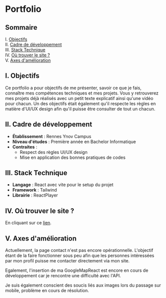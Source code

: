 # Portfolio

## Sommaire

I. [Objectifs](#i-rappel-du-projet)  
II. [Cadre de développement](#ii-cadre-de-développement)  
III. [Stack Technique](#iii-stack-technique)  
IV. [Où trouver le site ?](#iv-où-trouver-le-site-?)  
V. [Axes d'amélioration](#v-axes-damélioration)

## I. Objectifs

Ce portfolio a pour objectifs de me présenter, savoir ce que je fais, connaître mes compétences techniques et mes projets.
Vous y retrouverez mes projets déjà réalisés avec un petit texte explicatif ainsi qu'une vidéo pour chacun.
Un des objectifs était également qu'il respecte les règles en matière d'UI/UX design afin qu'il puisse être consulter de tout un chacun.

## II. Cadre de développement

- **Établissement** : Rennes Ynov Campus
- **Niveau d'études** : Première année en Bachelor Informatique
- **Contraites** :
  - Respect des règles UI/UX design
  - Mise en application des bonnes pratiques de codes

## III. Stack Technique

- **Langage** : React avec vite pour le setup du projet
- **Framework** : Tailwind
- **Librairie** : ReactPlayer

## IV. Où trouver le site ?

En cliquant sur ce [lien](https://hnoel.netlify.app/).

## V. Axes d'amélioration

Actuellement, la page contact n'est pas encore opérationnelle. L'objectif étant de la faire
fonctionner sous peu afin que les personnes intéressées par mon profil puisse me contacter
directement via mon site.

Egalement, l'insertion de ma GoogleMapReact est encore en cours de développement car je
rencontre une difficulté avec l'API.

Je suis également conscient des soucis liés aux images lors du passage sur mobile,
problème en cours de résolution.
